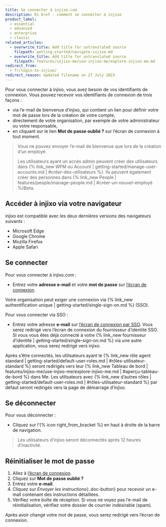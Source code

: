 ```yaml
---
title: Se connecter à injixo.com
description: En bref - comment se connecter à injixo
product_label:
  - essential
  - advanced
  - enterprise
  - classic
related_articles:
  - overwrite_title: Add title for untranslated source
    filepath: getting-started/navigate-injixo.md
  - overwrite_title: Add title for untranslated source
    filepath: features/injixo-me/use-injixo-me/explore-injixo-me.md
redirect_from:
  - fr/login-to-injixo/
redirect_reason: Updated filename on 27 July 2023
---
```


Pour vous connecter à injixo, vous avez besoin de vos identifiants de connexion. Vous pouvez recevoir vos identifiants de connexion de trois façons&nbsp;:

- via l’e-mail de bienvenue d’injixo, qui contient un lien pour définir votre mot de passe lors de la création de votre compte,
- directement de votre organisation, par exemple de votre administrateur ou votre responsable,
- en cliquant sur le lien **Mot de passe oublié&nbsp;?** sur l’écran de connexion à tout moment.

> Vous ne pouvez envoyer l’e-mail de bienvenue que lors de la création d’un employé.
>
> Les utilisateurs ayant un accès admin peuvent créer des utilisateurs dans {% link_new WFM ou Account | getting-started/manage-user-accounts.md | #créer-des-utilisateurs %}. Ils peuvent également créer des personnes dans {% link_new People | features/people/manage-people.md | #créer-un-nouvel-employé %}<span class="beta-icon">Beta</span>.

## Accéder à injixo via votre navigateur

injixo est compatible avec les deux dernières versions des navigateurs suivants&nbsp;:

- Microsoft Edge
- Google Chrome
- Mozilla Firefox
- Apple Safari

## Se connecter

Pour vous connecter à injixo.com&nbsp;:

- Entrez votre **adresse e-mail** et votre **mot de passe** sur [l’écran de connexion](https://www.injixo.com/login).

Votre organisation peut exiger une connexion via {% link_new authentification unique | getting-started/single-sign-on.md %} (SSO).

Pour vous connecter via SSO&nbsp;:

- Entrez votre adresse **e-mail** sur [l’écran de connexion par SSO](https://www.injixo.com/login/sso).
  Vous serez redirigé vers l’écran de connexion du fournisseur d’identité SSO. Si vous vous êtes déjà connecté à votre {% link_new fournisseur d’identité | getting-started/single-sign-on.md %} via une autre application, vous serez redirigé vers injixo.

Après s’être connectés, les utilisateurs ayant le {% link_new rôle agent standard | getting-started/default-user-roles.md | #rôles-utilisateur-standard %} seront redirigés vers leur {% link_new Tableau de bord | features/injixo-me/use-injixo-me/explore-injixo-me.md | #aperçu-tableau-de-bord %} dans Me. Les utilisateurs avec {% link_new d’autres rôles | getting-started/default-user-roles.md | #rôles-utilisateur-standard %} par défaut seront redirigés vers la page de démarrage d’injixo.

## Se déconnecter

Pour vous déconnecter&nbsp;:

- Cliquez sur l’{% icon right_from_bracket %} en haut à droite de la barre de navigation.

> Les utilisateurs d’injixo seront déconnectés après 12 heures d’inactivité.

## Réinitialiser le mot de passe

1. Allez à [l’écran de connexion](https://www.injixo.com/login).
2. Cliquez sur **Mot de passe oublié&nbsp;?**
3. Entrez votre **e-mail**.
4. Cliquez sur _Envoyer les instructions_{:.doc-button} pour recevoir un e-mail contenant des instructions détaillées.
5. Vérifiez votre boîte de réception. Si vous ne voyez pas l’e-mail de réinitialisation, vérifiez votre dossier de courrier indésirable (spam).

Après avoir changé votre mot de passe, vous serez redirigé vers l’écran de connexion.
